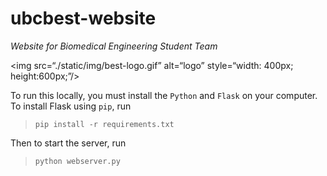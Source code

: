# ubcbest-website
_Website for Biomedical Engineering Student Team_  

<img src=“./static/img/best-logo.gif” alt=“logo” style=“width: 400px; height:600px;”/>

To run this locally, you must install the `Python` and `Flask` on your computer.  
To install Flask using `pip`, run  
> ```pip install -r requirements.txt```  

Then to start the server, run  
> ```python webserver.py```  
